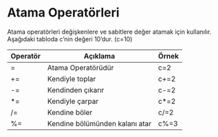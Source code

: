 # Atama Operatörleri

Atama operatörleri değişkenlere ve sabitlere değer atamak için kullanılır. Aşağıdaki tabloda c’nin değeri 10’dur. (c=10)

| Operatör | Açıklama                       | Örnek |
| -------- | ------------------------------ | ----- |
| =        | Atama Operatörüdür             | c=2   |
| +=       | Kendiyle toplar                | c+=2  |
| -=       | Kendinden çıkarır              | c-=2  |
| \*=      | Kendiyle çarpar                | c\*=2 |
| /=       | Kendine böler                  | c/=2  |
| %=       | Kendine bölümünden kalanı atar | c%=3  |

